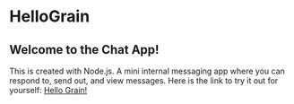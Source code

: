 # HelloGrain

<b><h2>Welcome to the Chat App!</h2></b>

This is created with Node.js. A mini internal messaging app where you can respond to, send out, and view messages. Here is the link to try it out for yourself: <a href="https://dianadevsit.github.io/HelloGrain/" target="_blank">Hello Grain!</a>

